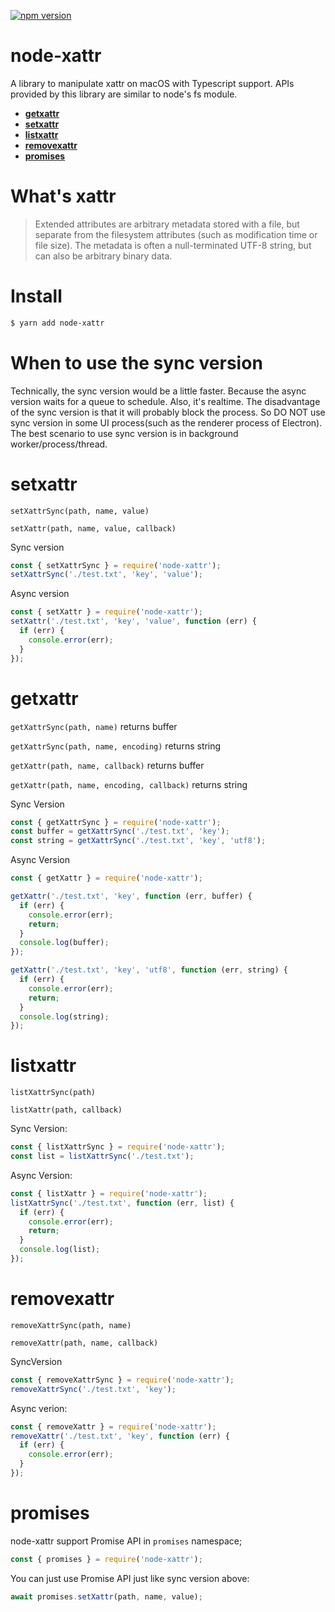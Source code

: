 [![npm version](https://badge.fury.io/js/node-xattr.svg)](https://badge.fury.io/js/node-xattr)

# node-xattr

A library to manipulate xattr on macOS with Typescript support.
APIs provided by this library are similar to node's fs module.

- [__getxattr__](#getxattr)
- [__setxattr__](#setxattr)
- [__listxattr__](#listxattr)
- [__removexattr__](#removexattr)
- [__promises__](#promises)

# What's xattr

> Extended attributes are arbitrary metadata stored with a file, but separate from the filesystem attributes (such as modification time or file size). The metadata is often a null-terminated UTF-8 string, but can also be arbitrary binary data.

# Install

```sh
$ yarn add node-xattr
```

# When to use the sync version

Technically, the sync version would be a little faster. Because the async version waits for a queue to schedule.
Also, it's realtime.
The disadvantage of the sync version is that it will probably block the process. So DO NOT use sync version in 
some UI process(such as the renderer process of Electron).
The best scenario to use sync version is in background worker/process/thread.

# setxattr

`setXattrSync(path, name, value)`

`setXattr(path, name, value, callback)`

Sync version
```js
const { setXattrSync } = require('node-xattr');
setXattrSync('./test.txt', 'key', 'value');
```

Async version
```js
const { setXattr } = require('node-xattr');
setXattr('./test.txt', 'key', 'value', function (err) {
  if (err) {
    console.error(err);
  }
});
```

# getxattr

`getXattrSync(path, name)` returns buffer

`getXattrSync(path, name, encoding)` returns string

`getXattr(path, name, callback)` returns buffer

`getXattr(path, name, encoding, callback)` returns string

Sync Version
```js
const { getXattrSync } = require('node-xattr');
const buffer = getXattrSync('./test.txt', 'key');
const string = getXattrSync('./test.txt', 'key', 'utf8');
```


Async Version
```js
const { getXattr } = require('node-xattr');

getXattr('./test.txt', 'key', function (err, buffer) {
  if (err) {
    console.error(err);
    return;
  }
  console.log(buffer);
});

getXattr('./test.txt', 'key', 'utf8', function (err, string) {
  if (err) {
    console.error(err);
    return;
  }
  console.log(string);
});
```

# listxattr

`listXattrSync(path)`

`listXattr(path, callback)`

Sync Version:
```js
const { listXattrSync } = require('node-xattr');
const list = listXattrSync('./test.txt');
```

Async Version:
```js
const { listXattr } = require('node-xattr');
listXattrSync('./test.txt', function (err, list) {
  if (err) {
    console.error(err);
    return;
  }
  console.log(list);
});
```

# removexattr

`removeXattrSync(path, name)`

`removeXattr(path, name, callback)`

SyncVersion
```js
const { removeXattrSync } = require('node-xattr');
removeXattrSync('./test.txt', 'key');
```

Async verion:
```js
const { removeXattr } = require('node-xattr');
removeXattr('./test.txt', 'key', function (err) {
  if (err) {
    console.error(err);
  }
});
```

# promises

node-xattr support Promise API in `promises` namespace;

```js
const { promises } = require('node-xattr');
```

You can just use Promise API just like sync version above:

```js
await promises.setXattr(path, name, value);
```
